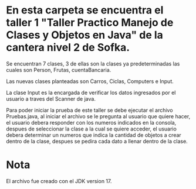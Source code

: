 # En esta carpeta se encuentra el taller 1 "Taller Practico Manejo de Clases y Objetos en Java" de la cantera nivel 2 de Sofka.

Se encuentran 7 clases, 3 de ellas son la clases ya predeterminadas las cuales son Person, Frutas, cuentaBancaria.

Las nuevas clases planteadas son Carros, Ciclas, Computers e Input.

La clase Input es la encargada de verificar los datos ingresados por el usuario a traves del Scanner de java.

Para poder iniciar la prueba de este taller se debe ejecutar el archivo Pruebas.java, al iniciar el archivo se le pregunta al usuario que quiere hacer, el usuario debera responder con los numeros indicados en la consola, despues de seleccionar la clase a la cual se quiere acceder, el usuario debera determinar un numeros que indica la cantidad de objetos a crear dentro de la clase, despues se pedira cada dato a llenar dentro de la clase.

# Nota 

El archivo fue creado con el JDK version 17.
